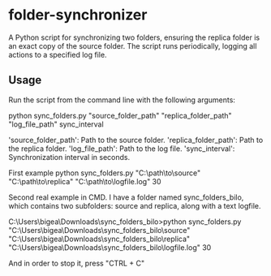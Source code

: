 # folder-synchronizer
A Python script for synchronizing two folders, ensuring the replica folder is an exact copy of the source folder. The script runs periodically, logging all actions to a specified log file.

## Usage

Run the script from the command line with the following arguments:

python sync_folders.py "source_folder_path" "replica_folder_path" "log_file_path" sync_interval

'source_folder_path': Path to the source folder.
'replica_folder_path': Path to the replica folder.
'log_file_path': Path to the log file.
'sync_interval': Synchronization interval in seconds.

First example
python sync_folders.py "C:\\path\\to\\source" "C:\\path\\to\\replica" "C:\\path\\to\\logfile.log" 30

Second real example in CMD.
I have a folder named sync_folders_bilo, which contains two subfolders: source and replica, along with a text logfile.

C:\Users\bigea\Downloads\sync_folders_bilo>python sync_folders.py "C:\Users\bigea\Downloads\sync_folders_bilo\source" "C:\Users\bigea\Downloads\sync_folders_bilo\replica" "C:\Users\bigea\Downloads\sync_folders_bilo\logfile.log" 30

And in order to stop it, press "CTRL + C"
